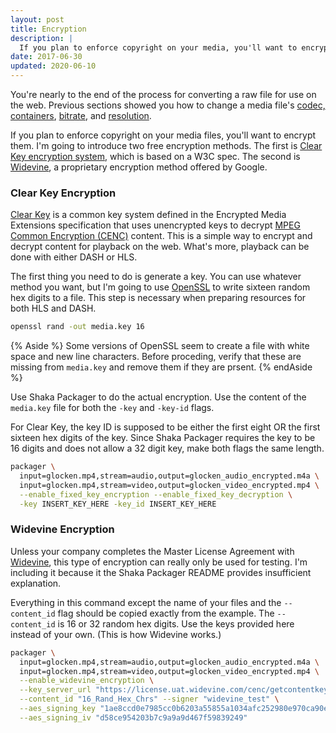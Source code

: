 ```yaml
---
layout: post
title: Encryption
description: |
  If you plan to enforce copyright on your media, you'll want to encrypt them.
date: 2017-06-30
updated: 2020-06-10
---
```


You're nearly to the end of the process for converting a raw file for use on the
web. Previous sections showed you how to change a media file's [codec,
containers](../containers-and-codecs),  [bitrate](../bitrate), and
[resolution](../resolution).

If you plan to enforce copyright on your media files, you'll want to encrypt
them. I'm going to introduce two free encryption methods. The first is [Clear
Key encryption system](https://www.w3.org/TR/encrypted-media/#clear-key), which
is based on a W3C spec. The second is
[Widevine](https://www.widevine.com/wv_drm.html), a proprietary encryption
method offered by Google.

### Clear Key Encryption

[Clear Key](https://www.w3.org/TR/encrypted-media/#clear-key)
is a common key system defined in the Encrypted Media Extensions specification
that uses unencrypted keys to decrypt
[MPEG Common Encryption (CENC)](https://en.wikipedia.org/wiki/MPEG_Common_Encryption)
content. This is a simple way to encrypt and decrypt content for playback on
the web. What's more, playback can be done with either DASH or HLS.

The first thing you need to do is generate a key. You can use whatever method
you want, but I'm going to use [OpenSSL](https://www.openssl.org/) to write
sixteen random hex digits to a file. This step is necessary when preparing
resources for both HLS and DASH.

```bash
openssl rand -out media.key 16
```

{% Aside %}
Some versions of OpenSSL seem to create a file with white space and new line
characters. Before proceding, verify that these are missing from `media.key` and
remove them if they are prsent.
{% endAside %}

Use Shaka Packager to do the actual encryption. Use the content of the
`media.key` file for both the `-key` and `-key-id` flags.

For Clear Key, the key ID is supposed to be either the first eight OR the first
sixteen hex digits of the key. Since Shaka Packager requires the key to be 16
digits and does not allow a 32 digit key, make both flags the same length.

```bash
packager \
  input=glocken.mp4,stream=audio,output=glocken_audio_encrypted.m4a \
  input=glocken.mp4,stream=video,output=glocken_video_encrypted.mp4 \
  --enable_fixed_key_encryption --enable_fixed_key_decryption \
  -key INSERT_KEY_HERE -key_id INSERT_KEY_HERE
```

### Widevine Encryption

Unless your company completes the Master License Agreement with
[Widevine](http://www.widevine.com/contact.html), this type of encryption can
really only be used for testing. I'm including it because it the Shaka Packager
README provides insufficient explanation.

Everything in this command except the name of your files and the `--content_id`
flag should be copied exactly from the example. The `--content_id` is 16 or 32
random hex digits. Use the keys provided here instead of your own. (This is how
Widevine works.)

```bash
packager \
  input=glocken.mp4,stream=audio,output=glocken_audio_encrypted.m4a \
  input=glocken.mp4,stream=video,output=glocken_video_encrypted.mp4 \
  --enable_widevine_encryption \
  --key_server_url "https://license.uat.widevine.com/cenc/getcontentkey/widevine_test" \
  --content_id "16_Rand_Hex_Chrs" --signer "widevine_test" \
  --aes_signing_key "1ae8ccd0e7985cc0b6203a55855a1034afc252980e970ca90e5202689f947ab9" \
  --aes_signing_iv "d58ce954203b7c9a9a9d467f59839249"
